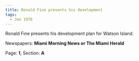 ```yaml
---  
title: Ronald Fine presents his development  
tags:  
  - Jan 1978  
---  
```

  
Ronald Fine presents his development plan for Watson Island.  
  
Newspapers: **Miami Morning News or The Miami Herald**  
  
Page: **1**, Section: **A** 
